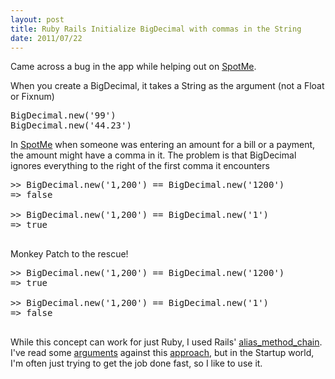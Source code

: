 ```yaml
---
layout: post
title: Ruby Rails Initialize BigDecimal with commas in the String
date: 2011/07/22
---
```


Came across a bug in the app while helping out on [SpotMe](http://www.getspotme.com/).

When you create a BigDecimal, it takes a String as the argument (not a Float or Fixnum)
<pre>
BigDecimal.new('99')
BigDecimal.new('44.23')
</pre>

In [SpotMe](http://www.getspotme.com/) when someone was entering an amount for a bill or a payment, the amount might have a comma in it. The problem is that BigDecimal ignores everything to the right of the first comma it encounters

<pre>
>> BigDecimal.new('1,200') == BigDecimal.new('1200')
=> false

>> BigDecimal.new('1,200') == BigDecimal.new('1')
=> true

</pre>

Monkey Patch to the rescue!

<script src="https://gist.github.com/1099504.js?file=gistfile1.rb"></script>


<pre>
>> BigDecimal.new('1,200') == BigDecimal.new('1200')
=> true

>> BigDecimal.new('1,200') == BigDecimal.new('1')
=> false

</pre>

While this concept can work for just Ruby, I used Rails' [alias_method_chain](http://weblog.rubyonrails.org/2006/4/26/new-in-rails-module-alias_method_chain). I've read some [arguments](http://yehudakatz.com/2009/03/06/alias_method_chain-in-models/) against this [approach](http://stackoverflow.com/questions/3689736/rails-3-alias-method-chain-still-used), but in the Startup world, I'm often just trying to get the job done fast, so I like to use it.
